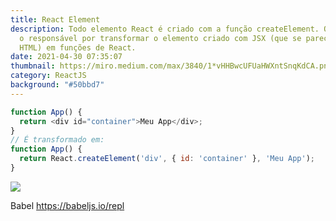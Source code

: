 ```yaml
---
title: React Element
description: Todo elemento React é criado com a função createElement. O Babel é
  o responsável por transformar o elemento criado com JSX (que se parece com
  HTML) em funções de React.
date: 2021-04-30 07:35:07
thumbnail: https://miro.medium.com/max/3840/1*vHHBwcUFUaHWXntSnqKdCA.png
category: ReactJS
background: "#50bbd7"
---
```

```javascript
function App() {
  return <div id="container">Meu App</div>;
}
// É transformado em:
function App() {
  return React.createElement('div', { id: 'container' }, 'Meu App');
}
```

![](https://www.origamid.com/slide/react-completo/aulas/02-react-para-iniciantes/0202-react-basico/createlement.png)

Babel <https://babeljs.io/repl>